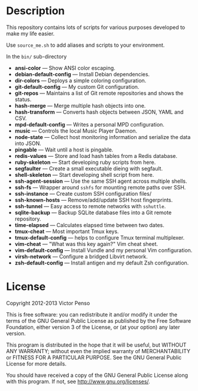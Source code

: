 Description
===========

This repository contains lots of scripts for various purposes 
developed to make my life easier.

Use `source_me.sh` to add aliases and scripts to your environment.

In the `bin/` sub-directory

* **ansi-color** — Show ANSI color escaping.
* **debian-default-config** — Install Debian dependencies.
* **dir-colors** — Deploys a simple coloring configuration.
* **git-default-config** — My custom Git configuration.
* **git-repos** — Maintains a list of Git remote repositories and 
  shows the status.
* **hash-merge** — Merge multiple hash objects into one.
* **hash-transform** — Converts hash objects between JSON, YAML and CSV.
* **mpd-default-config** — Writes a personal MPD configuration.
* **music** — Controls the local Music Player Daemon.
* **node-state** — Collect host monitoring information and 
  serialize the data into JSON.   
* **pingable** — Wait until a host is pingable.
* **redis-values** — Store and load hash tables from a Redis database.
* **ruby-skeleton** — Start developing ruby scripts from here.
* **segfaulter** — Create a small executable dieing with segfault.
* **shell-skeleton** — Start developing shell script from here.
* **ssh-agent-session** — Use the same SSH agent across multiple 
shells.
* **ssh-fs** — Wrapper around `sshfs` for mounting remote paths
over SSH.
* **ssh-instance** — Create custom SSH configuration files/
* **ssh-known-hosts** — Remove/add/update SSH host fingerprints.
* **ssh-tunnel** — Easy access to remote networks with `sshuttle`.
* **sqlite-backup** — Backup SQLite database files into a Git 
remote repository.
* **time-elapsed** — Calculates elapsed time between two dates.
* **tmux-cheat** — Most important Tmux keys.
* **tmux-default-config** — helps to configure Tmux terminal
  multiplexer.
* **vim-cheat** — "What was this key again?" Vim cheat sheet. 
* **vim-default-config** — Install Vundle and my personal Vim configuration.
* **virsh-network** — Configure a bridged Libvirt network.
* **zsh-default-config** — Install antigen and my default Zsh 
  configuration.

License
=======

Copyright 2012-2013 Victor Penso

This is free software: you can redistribute it
and/or modify it under the terms of the GNU General Public
License as published by the Free Software Foundation,
either version 3 of the License, or (at your option) any
later version.

This program is distributed in the hope that it will be
useful, but WITHOUT ANY WARRANTY; without even the implied
warranty of MERCHANTABILITY or FITNESS FOR A PARTICULAR
PURPOSE. See the GNU General Public License for more details.

You should have received a copy of the GNU General Public
License along with this program. If not, see 
<http://www.gnu.org/licenses/>.
